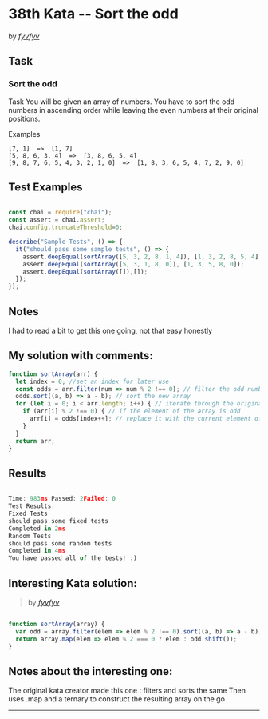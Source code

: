 # 38th Kata -- Sort the odd


by *[fyvfyv](https://www.codewars.com/users/fyvfyv)*


## Task

### Sort the odd


Task
You will be given an array of numbers. You have to sort the odd numbers in ascending order while leaving the even numbers at their original positions.

Examples
```
[7, 1]  =>  [1, 7]
[5, 8, 6, 3, 4]  =>  [3, 8, 6, 5, 4]
[9, 8, 7, 6, 5, 4, 3, 2, 1, 0]  =>  [1, 8, 3, 6, 5, 4, 7, 2, 9, 0]
```


## Test Examples

```js

const chai = require("chai");
const assert = chai.assert;
chai.config.truncateThreshold=0;

describe("Sample Tests", () => {
  it("should pass some sample tests", () => {
    assert.deepEqual(sortArray([5, 3, 2, 8, 1, 4]), [1, 3, 2, 8, 5, 4]);
    assert.deepEqual(sortArray([5, 3, 1, 8, 0]), [1, 3, 5, 8, 0]);
    assert.deepEqual(sortArray([]),[]);
  });
});
```


## Notes

I had to read a bit to get this one going, not that easy honestly


## My solution with comments:

```js
function sortArray(arr) {
  let index = 0; //set an index for later use
  const odds = arr.filter(num => num % 2 !== 0); // filter the odd numbers into a new array
  odds.sort((a, b) => a - b); // sort the new array
  for (let i = 0; i < arr.length; i++) { // iterate through the original array
    if (arr[i] % 2 !== 0) { // if the element of the array is odd
      arr[i] = odds[index++]; // replace it with the current element of the sorted array
    }
  }
  return arr;
}
```


## Results

```js

Time: 983ms Passed: 2Failed: 0
Test Results:
Fixed Tests
should pass some fixed tests
Completed in 2ms
Random Tests
should pass some random tests
Completed in 4ms
You have passed all of the tests! :)
```

## Interesting Kata solution:
> by *[fyvfyv](https://www.codewars.com/users/fyvfyv)*

```js

function sortArray(array) {
  var odd = array.filter(elem => elem % 2 !== 0).sort((a, b) => a - b);
  return array.map(elem => elem % 2 === 0 ? elem : odd.shift());
}
```

## Notes about the interesting one:

The original kata creator made this one :
filters and sorts the same
Then uses .map and a ternary to construct the resulting array on  the go


---
